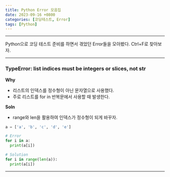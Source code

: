 ```yaml
---
title: Python Error 모음집
date: 2023-09-16 +0800
categories: [코딩테스트, Error]
tags: [Python]
---
```


---

Python으로 코딩 테스트 준비를 하면서 겪었던 Error들을 모아봤다. Ctrl+F로 찾아보자.

---

### **TypeError: list indices must be integers or slices, not str**

**Why**

- 리스트의 인덱스를 정수형이 아닌 문자열으로 사용했다.
- 주로 리스트를 for in 반복문에서 사용할 때 발생한다.

**Soln**

- range와 len을 활용하여 인덱스가 정수형이 되게 바꾸자.

```python
a = ['a', 'b', 'c', 'd', 'e']

# Error
for i in a:
  print(a[i])

# Solution
for i in range(len(a)):
  print(a[i])
```

---
